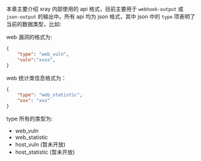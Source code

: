 
本章主要介绍 xray 内部使用的 api 格式，目前主要用于 `webhook-output` 或 `json-output` 的输出中。所有 api 均为 json 格式，其中 json 中的 `type` 项表明了当前的数据类型，比如:

web 漏洞的格式为:
```json
{
    "type": "web_vuln",
    "vuln":"xxxx",
}
```

web 统计类信息格式为：
```json
{
    "type": "web_statistic",
    "xxx": "xxx"
}
```

type 所有的类型为:

+ web_vuln
+ web_statistic
+ host_vuln (暂未开放)
+ host_statistic (暂未开放)
